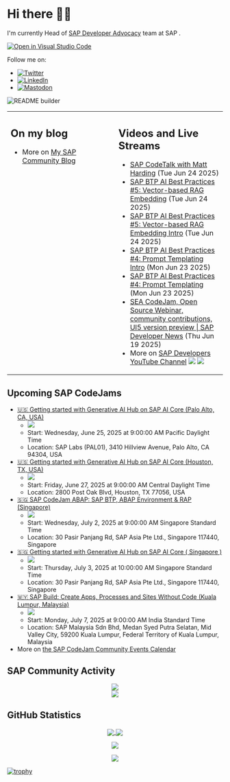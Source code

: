 
# Hi there 👋🏼

I'm currently Head of [SAP Developer Advocacy](https://developers.sap.com/developer-advocates.html) team at SAP .

[![Open in Visual Studio Code](https://img.shields.io/badge/Made%20for-VSCode-1f425f.svg)](https://github.dev/jung-thomas/jung-thomas)

Follow me on:
- <a href="https://twitter.com/thomas_jung"><img alt="Twitter" src="https://img.shields.io/badge/thomas_jung-%231DA1F2.svg?style=for-the-badge&logo=Twitter&logoColor=white"/></a>
- <a href="https://www.linkedin.com/in/thomasjungsap/"><img alt="LinkedIn" src="https://img.shields.io/badge/linkedin-%230077B5.svg?style=for-the-badge&logo=linkedin&logoColor=white"/></a>
- <a rel="me" href="https://mastodon.cloud/@thomas_jung"><img alt="Mastodon" src="https://img.shields.io/mastodon/follow/109262551990174478?domain=https%3A%2F%2Fmastodon.cloud%2F&style=social"/></a>

![README builder](https://github.com/jung-thomas/jung-thomas/workflows/README%20builder/badge.svg)

<table><tr><td valign="top" width="50%">
 
## On my blog
- More on [My SAP Community Blog](https://community.sap.com/t5/user/viewprofilepage/user-id/139)
</td>
  
<td valign="top" width="50%">
  
## Videos and Live Streams
- [SAP CodeTalk with Matt Harding](https://www.youtube.com/watch?v=ZLWMBdknrIY) (Tue Jun 24 2025)
- [SAP BTP AI Best Practices #5: Vector-based RAG Embedding](https://www.youtube.com/watch?v=P1eXOjTZ53w) (Tue Jun 24 2025)
- [SAP BTP AI Best Practices #5: Vector-based RAG Embedding Intro](https://www.youtube.com/watch?v=8-v_SAhBrgg) (Tue Jun 24 2025)
- [SAP BTP AI Best Practices #4: Prompt Templating Intro](https://www.youtube.com/watch?v=mNzXQkBp40U) (Mon Jun 23 2025)
- [SAP BTP AI Best Practices #4: Prompt Templating](https://www.youtube.com/watch?v=6yOVgaO7beo) (Mon Jun 23 2025)
- [SEA CodeJam, Open Source Webinar, community contributions, UI5 version preview | SAP Developer News](https://www.youtube.com/watch?v=FnJrQjz7NGU) (Thu Jun 19 2025)
- More on [SAP Developers YouTube Channel](https://www.youtube.com/channel/UCNfmelKDrvRmjYwSi9yvrMg) ![](https://img.shields.io/youtube/channel/views/UCNfmelKDrvRmjYwSi9yvrMg) ![](https://img.shields.io/youtube/channel/subscribers/UCNfmelKDrvRmjYwSi9yvrMg)
</td></tr></table>

## Upcoming SAP CodeJams
- [🇺🇸 Getting started with Generative AI Hub on SAP AI Core (Palo Alto, CA, USA)](https://community.sap.com/t5/sap-codejam/getting-started-with-generative-ai-hub-on-sap-ai-core-palo-alto-ca-usa/ev-p/14101603)
  - <img src="https://community.sap.com/t5/image/serverpage/image-id/261175iFC98E69AC8AD4945/image-size/thumb?v=v2&px=150" />
  - Start: Wednesday, June 25, 2025 at 9:00:00 AM Pacific Daylight Time
  - Location: SAP Labs (PAL01), 3410 Hillview Avenue, Palo Alto, CA 94304, USA
- [🇺🇸 Getting started with Generative AI Hub on SAP AI Core (Houston, TX, USA)](https://community.sap.com/t5/sap-codejam/getting-started-with-generative-ai-hub-on-sap-ai-core-houston-tx-usa/ev-p/14101612)
  - <img src="https://community.sap.com/t5/image/serverpage/image-id/261179i36ED93925873F3F5/image-size/thumb?v=v2&px=150" />
  - Start: Friday, June 27, 2025 at 9:00:00 AM Central Daylight Time
  - Location: 2800 Post Oak Blvd, Houston, TX 77056, USA
- [🇸🇬 SAP CodeJam ABAP: SAP BTP, ABAP Environment & RAP (Singapore)](https://community.sap.com/t5/sap-codejam/sap-codejam-abap-sap-btp-abap-environment-amp-rap-singapore/ev-p/14112313)
  - <img src="https://community.sap.com/t5/image/serverpage/image-id/266305i9CB85E38679894F9/image-size/thumb?v=v2&px=150" />
  - Start: Wednesday, July 2, 2025 at 9:00:00 AM Singapore Standard Time
  - Location: 30 Pasir Panjang Rd, SAP Asia Pte Ltd., Singapore 117440, Singapore
- [🇸🇬 Getting started with Generative AI Hub on SAP AI Core ( Singapore )](https://community.sap.com/t5/sap-codejam/getting-started-with-generative-ai-hub-on-sap-ai-core-singapore/ev-p/14112295)
  - <img src="https://community.sap.com/t5/image/serverpage/image-id/266304i2ADA623BEF2181D4/image-size/thumb?v=v2&px=150" />
  - Start: Thursday, July 3, 2025 at 10:00:00 AM Singapore Standard Time
  - Location: 30 Pasir Panjang Rd, SAP Asia Pte Ltd., Singapore 117440, Singapore
- [🇲🇾 SAP Build: Create Apps, Processes and Sites Without Code (Kuala Lumpur, Malaysia)](https://community.sap.com/t5/sap-codejam/sap-build-create-apps-processes-and-sites-without-code-kuala-lumpur/ev-p/14112261)
  - <img src="https://community.sap.com/t5/image/serverpage/image-id/266289i8D801E2A1578DA94/image-size/thumb?v=v2&px=150" />
  - Start: Monday, July 7, 2025 at 9:00:00 AM India Standard Time
  - Location: SAP Malaysia Sdn Bhd, Medan Syed Putra Selatan, Mid Valley City, 59200 Kuala Lumpur, Federal Territory of Kuala Lumpur, Malaysia
- More on [the SAP CodeJam Community Events Calendar](https://groups.community.sap.com/t5/sap-codejam/eb-p/codejam-events)

## SAP Community Activity
<p align = "center">
<a href="https://community.sap.com/t5/user/viewprofilepage/user-id/139">
  <img align="center" src="https://devrel-tools-prod-scn-badges-srv.cfapps.eu10.hana.ondemand.com/activity/139" />
</a>
</br>
<a href="https://community.sap.com/t5/user/viewprofilepage/user-id/139">
  <img align="center" src="https://devrel-tools-prod-scn-badges-srv.cfapps.eu10.hana.ondemand.com/showcaseBadges/139/1570/674/384/900/390" />
</a>
</p>

## GitHub Statistics
<p align = "center">
<a href="https://github.com/anuraghazra/github-readme-stats">
  <img align="center" src="https://github-readme-stats.vercel.app/api?username=jung-thomas&count_private=true&show_icons=true&theme=dark&line_height=27" />
</a>
<a href="https://github.com/anuraghazra/github-readme-stats">
  <img align="center" src="https://github-readme-stats.vercel.app/api/top-langs/?username=jung-thomas&show_icons=true&theme=dark" />
</a>
</p>

<p align = "center">
 <img  src="https://github-readme-streak-stats.herokuapp.com/?user=jung-thomas&show_icons=true&locale=en&layout=compact&theme=dark&line_height=0" />
</p> 

<p align = "center">
 <img src="https://activity-graph.herokuapp.com/graph?username=jung-thomas&theme=redical">
</p> 

[![trophy](https://github-profile-trophy.vercel.app/?username=jung-thomas&theme=onedark)](https://github.com/ryo-ma/github-profile-trophy)


